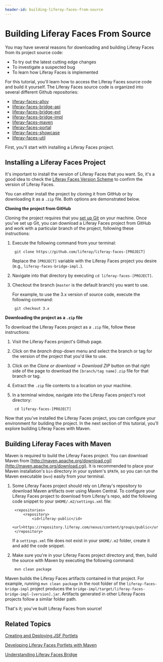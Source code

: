 ```yaml
---
header-id: building-liferay-faces-from-source
---
```


# Building Liferay Faces From Source

You may have several reasons for downloading and building Liferay Faces from its
project source code: 

- To try out the latest cutting edge changes
- To investigate a suspected bug
- To learn how Liferay Faces is implemented

For this tutorial, you'll learn how to access the Liferay Faces source code and
build it yourself. The Liferay Faces source code is organized into several
different Github repositories:

- [liferay-faces-alloy](https://github.com/liferay/liferay-faces-alloy)
- [liferay-faces-bridge-api](https://github.com/liferay/liferay-faces-bridge-api)
- [liferay-faces-bridge-ext](https://github.com/liferay/liferay-faces-bridge-ext)
- [liferay-faces-bridge-impl](https://github.com/liferay/liferay-faces-bridge-impl)
- [liferay-faces-maven](https://github.com/liferay/liferay-faces-maven)
- [liferay-faces-portal](https://github.com/liferay/liferay-faces-portal)
- [liferay-faces-showcase](https://github.com/liferay/liferay-faces-showcase)
- [liferay-faces-util](https://github.com/liferay/liferay-faces-util)

First, you'll start with installing a Liferay Faces project. 

## Installing a Liferay Faces Project

It's important to install the version of Liferay Faces that you want. So, it's a
good idea to check the
[Liferay Faces Version Scheme](/docs/6-2/tutorials/-/knowledge_base/t/understanding-the-liferay-faces-version-scheme)
to confirm the version of Liferay Faces. 

You can either install the project by cloning it from GitHub or by downloading
it as a `.zip` file. Both options are demonstrated below. 

**Cloning the project from GitHub**

Cloning the project requires that you [set up Git](https://help.github.com/articles/set-up-git) 
on your machine. Once you've set up Git, you can download a Liferay Faces
project from GitHub and work with a particular branch of the project, following
these instructions: 

1. Execute the following command from your terminal:

        git clone https://github.com/liferay/liferay-faces-[PROJECT]

    Replace the `[PROJECT]` variable with the Liferay Faces project you desire
    (e.g., `liferay-faces-bridge-impl.`).

2. Navigate into that directory by executing `cd liferay-faces-[PROJECT]`.

3. Checkout the branch (`master` is the default branch) you want to use.

    For example, to use the 3.x version of source code, execute the following
    command:

        git checkout 3.x

**Downloading the project as a `.zip` file**

To download the Liferay Faces project as a `.zip` file, follow these
instructions: 

1. Visit the Liferay Faces project's Github page.

2. Click on the *branch* drop-down menu and select the branch or tag for the
   version of the project that you'd like to use. 

3. Click on the *Clone or download* &rarr; *Download ZIP* button on that right
   side of the page to download the `[branch/tag name].zip` file for that branch
   or tag. 

4.  Extract the `.zip` file contents to a location on your machine.

5. In a terminal window, navigate into the Liferay Faces project's root
   directory: 

        cd liferay-faces-[PROJECT]

Now that you've installed the Liferay Faces project, you can configure your
environment for building the project. In the next section of this tutorial,
you'll explore building Liferay Faces with Maven. 

## Building Liferay Faces with Maven

Maven is required to build the Liferay Faces project. You can download Maven
from
[http://maven.apache.org/download.cgi](http://maven.apache.org/download.cgi). It
is recommended to place your Maven installation's `bin` directory in your
system's `$PATH`, so you can run the Maven executable (`mvn`) easily from your
terminal. 

1. Some Liferay Faces project should rely on Liferay's repository to download
   Maven artifacts over using Maven Central. To configure your Liferay Faces project
   to download from Liferay's repo, add the following code snippet to your
   `$HOME/.m2/settings.xml` file:

        <repositories>
            <repository>
                <id>liferay-public</id>
                <url>https://repository.liferay.com/nexus/content/groups/public</url>
        </repository>

    If a `settings.xml` file does not exist in your `$HOME/.m2` folder, create
    it and add the code snippet.

2. Make sure you're in your Liferay Faces project directory and, then, build the
   source with Maven by executing the following command: 

        mvn clean package

Maven builds the Liferay Faces artifacts contained in that project. For example,
running `mvn clean package` in the root folder of the
`liferay-faces-bridge-impl` project produces the
`bridge-impl/target/liferay-faces-bridge-impl-[version].jar`. Artifacts
generated in other Liferay Faces projects follow a similar folder path.

That's it; you've built Liferay Faces from source! 

## Related Topics

[Creating and Deploying JSF Portlets](/docs/6-2/tutorials/-/knowledge_base/t/creating-and-deploying-jsf-portlets)

[Developing Liferay Faces Portlets with Maven](/docs/6-2/tutorials/-/knowledge_base/t/developing-liferay-faces-portlets-with-maven)

[Understanding Liferay Faces Bridge](/docs/6-2/tutorials/-/knowledge_base/t/understanding-liferay-faces-bridge)
